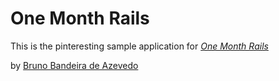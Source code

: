 # One Month Rails

This is the pinteresting sample application for [*One Month Rails*](http://onemonthrails.com)

by [Bruno Bandeira de Azevedo](http://www.brunoban.com)